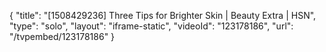 {
    "title": "[1508429236] Three Tips for Brighter Skin | Beauty Extra | HSN",
    "type": "solo",
    "layout": "iframe-static",
    "videoId": "123178186",
    "url": "\/tvpembed\/123178186"
}
